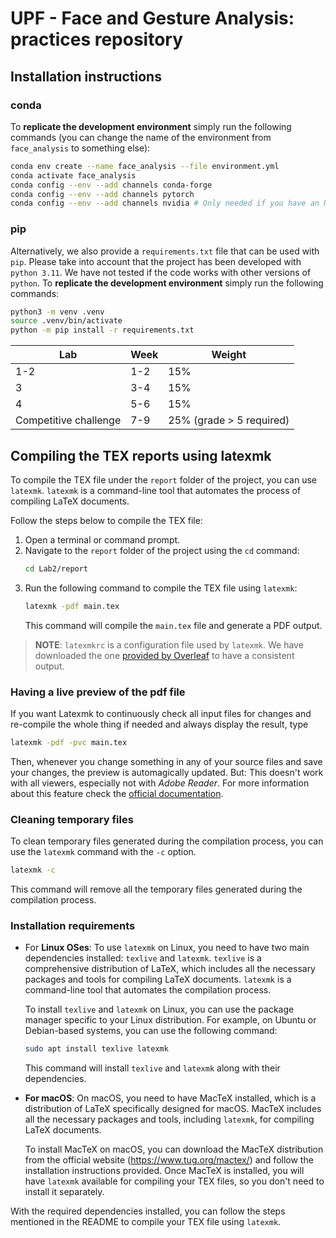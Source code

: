 #  UPF - Face and Gesture Analysis: practices repository

## Installation instructions

### conda

To **replicate the development environment** simply run the following commands (you can change the name of the environment from `face_analysis` to something else):

```bash
conda env create --name face_analysis --file environment.yml
conda activate face_analysis
conda config --env --add channels conda-forge
conda config --env --add channels pytorch
conda config --env --add channels nvidia # Only needed if you have an Nvidia GPU
```

### pip

Alternatively, we also provide a `requirements.txt` file that can be used with `pip`. Please take into account that the project has been developed with `python 3.11`. We have not tested if the code works with other versions of `python`. To **replicate the development environment** simply run the following commands:

```bash
python3 -m venv .venv
source .venv/bin/activate
python -m pip install -r requirements.txt
```


| Lab                   | Week | Weight                   |
| --------------------- | ---- | ------------------------ |
| 1-2                   | 1-2  | 15%                      |
| 3                     | 3-4  | 15%                      |
| 4                     | 5-6  | 15%                      |
| Competitive challenge | 7-9  | 25% (grade > 5 required) |


## Compiling the TEX reports using latexmk

To compile the TEX file under the `report` folder of the project, you can use `latexmk`. `latexmk` is a command-line tool that automates the process of compiling LaTeX documents.

Follow the steps below to compile the TEX file:

1. Open a terminal or command prompt.
2. Navigate to the `report` folder of the project using the `cd` command:
    ```bash
    cd Lab2/report
    ```
3. Run the following command to compile the TEX file using `latexmk`:
    ```bash
    latexmk -pdf main.tex
    ```
    This command will compile the `main.tex` file and generate a PDF output.

> **NOTE**: `latexmkrc` is a configuration file used by `latexmk`. We have downloaded the one [provided by Overleaf](https://www.overleaf.com/learn/how-to/How_does_Overleaf_compile_my_project%3F) to have a consistent output. 

### Having a live preview of the pdf file

If you want Latexmk to continuously check all input files for changes and re-compile the whole thing if needed and always display the result, type

```bash
latexmk -pdf -pvc main.tex
```

Then, whenever you change something in any of your source files and save your changes, the preview is automagically updated. But: This doesn't work with all viewers, especially not with *Adobe Reader*. For more information about this feature check the [official documentation](https://mg.readthedocs.io/latexmk.html#running-latexmk).

### Cleaning temporary files

To clean temporary files generated during the compilation process, you can use the `latexmk` command with the `-c` option.

```bash
latexmk -c
```
This command will remove all the temporary files generated during the compilation process.


### Installation requirements

- For **Linux OSes**: To use `latexmk` on Linux, you need to have two main dependencies installed: `texlive` and `latexmk`. `texlive` is a comprehensive distribution of LaTeX, which includes all the necessary packages and tools for compiling LaTeX documents. `latexmk` is a command-line tool that automates the compilation process.

    To install `texlive` and `latexmk` on Linux, you can use the package manager specific to your Linux distribution. For example, on Ubuntu or Debian-based systems, you can use the following command:

    ```bash
    sudo apt install texlive latexmk
    ```

    This command will install `texlive` and `latexmk` along with their dependencies.

- **For macOS**: On macOS, you need to have MacTeX installed, which is a distribution of LaTeX specifically designed for macOS. MacTeX includes all the necessary packages and tools, including `latexmk`, for compiling LaTeX documents.

    To install MacTeX on macOS, you can download the MacTeX distribution from the official website (https://www.tug.org/mactex/) and follow the installation instructions provided. Once MacTeX is installed, you will have `latexmk` available for compiling your TEX files, so you don't need to install it separately.

With the required dependencies installed, you can follow the steps mentioned in the README to compile your TEX file using `latexmk`.